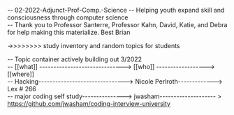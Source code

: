-- 02-2022-Adjunct-Prof-Comp.-Science -- Helping youth expand skill and consciousness through computer science  
-- Thank you to Professor Santerre, Professor Kahn, David, Katie, and Debra for help making this materialize. Best Brian 

->>>>>>>> study inventory and random topics for students

-- Topic container actively building out 3/2022  
-- [[what]] ------------------------------> [[who]]   ------------------> [[where]]  
--  Hacking-------------------------------> Nicole Perlroth-------------> Lex # 266  
--  major coding self study---------------> jwasham-------------------- > https://github.com/jwasham/coding-interview-university  
